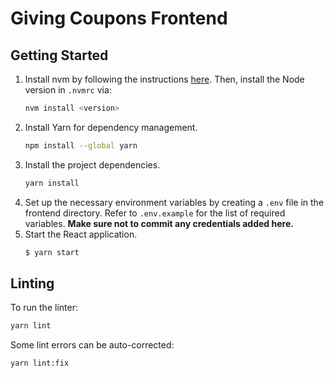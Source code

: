 # Giving Coupons Frontend

## Getting Started

1. Install nvm by following the instructions [here](https://github.com/nvm-sh/nvm#install--update-script).
   Then, install the Node version in `.nvmrc` via:
   ```sh
   nvm install <version>
   ```
1. Install Yarn for dependency management.
   ```sh
   npm install --global yarn
   ```
1. Install the project dependencies.
   ```sh
   yarn install
   ```
1. Set up the necessary environment variables by creating a `.env` file in the frontend directory. Refer to `.env.example` for the list of required variables.
   **Make sure not to commit any credentials added here.**
1. Start the React application.
   ```sh
   $ yarn start
   ```

## Linting

To run the linter:

```sh
yarn lint
```

Some lint errors can be auto-corrected:

```sh
yarn lint:fix
```
